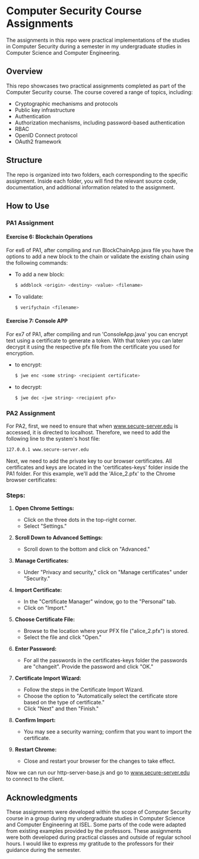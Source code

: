 # Computer Security Course Assignments

The assignments in this repo were practical implementations of the studies in Computer Security during a semester in my undergraduate studies in Computer Science and Computer Engineering.

## Overview

This repo showcases two practical assignments completed as part of the Computer Security course. The course covered a range of topics, including:

- Cryptographic mechanisms and protocols
- Public key infrastructure
- Authentication
- Authorization mechanisms, including password-based authentication
- RBAC
- OpenID Connect protocol
- OAuth2 framework

## Structure

The repo is organized into two folders, each corresponding to the specific assignment. Inside each folder, you will find the relevant source code, documentation, and additional information related to the assignment.

## How to Use

### PA1 Assignment

#### Exercise 6: Blockchain Operations

For ex6 of PA1, after compiling and run BlockChainApp.java file you have the options to add a new block to the chain or validate the existing chain using the following commands:

- To add a new block:
  ```bash
  $ addblock <origin> <destiny> <value> <filename>
  ```

- To validate:
    ```bash
    $ verifychain <filename>
    ```

#### Exercise 7: Console APP

For ex7 of PA1, after compiling and run 'ConsoleApp.java' you can encrypt text using a certificate to generate a token. With that token you can later decrypt it using the respective pfx file from the certificate you used for encryption.

- to encrypt:
  ```bash
  $ jwe enc <some string> <recipient certificate>
  ```

- to decrypt:
  ```bash
  $ jwe dec <jwe string> <recipient pfx>
  ```

### PA2 Assignment

For PA2, first, we need to ensure that when www.secure-server.edu is accessed, it is directed to localhost. Therefore, we need to add the following line to the system's host file:
```bash 
127.0.0.1 www.secure-server.edu 
```
Next, we need to add the private key to our browser certificates. All certificates and keys are located in the 'certificates-keys' folder inside the PA1 folder. For this example, we'll add the 'Alice_2.pfx' to the Chrome browser certificates:

### Steps:

1. **Open Chrome Settings:**
   - Click on the three dots in the top-right corner.
   - Select "Settings."

2. **Scroll Down to Advanced Settings:**
   - Scroll down to the bottom and click on "Advanced."

3. **Manage Certificates:**
   - Under "Privacy and security," click on "Manage certificates" under "Security."

4. **Import Certificate:**
   - In the "Certificate Manager" window, go to the "Personal" tab.
   - Click on "Import."

5. **Choose Certificate File:**
   - Browse to the location where your PFX file ("alice_2.pfx") is stored.
   - Select the file and click "Open."

6. **Enter Password:**
   - For all the passwords in the certificates-keys folder the passwords are "changeit". Provide the password and click "OK."

7. **Certificate Import Wizard:**
   - Follow the steps in the Certificate Import Wizard.
   - Choose the option to "Automatically select the certificate store based on the type of certificate."
   - Click "Next" and then "Finish."

8. **Confirm Import:**
   - You may see a security warning; confirm that you want to import the certificate.

9. **Restart Chrome:**
   - Close and restart your browser for the changes to take effect.


Now we can run our http-server-base.js and go to www.secure-server.edu to connect to the client.

## Acknowledgments

These assignments were developed within the scope of Computer Security course in a group during my undergraduate studies in Computer Science and Computer Engineering at ISEL. Some parts of the code were adapted from existing examples provided by the professors. These assignments were both developed during practical classes and outside of regular school hours. I would like to express my gratitude to the professors for their guidance during the semester.
